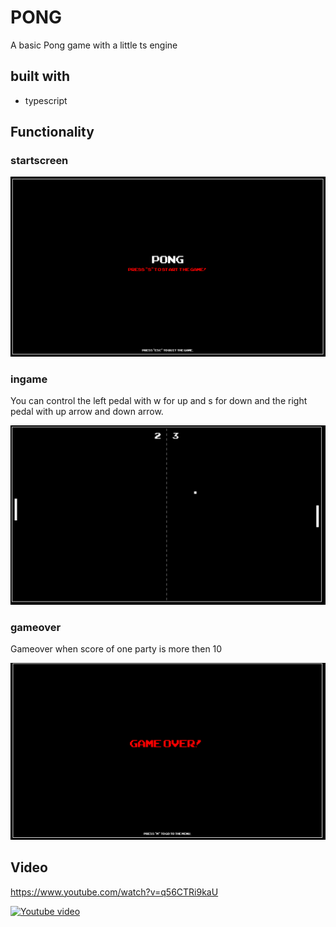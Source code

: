 # PONG

A basic Pong game with a little ts engine

## built with

- typescript

## Functionality

### startscreen

![](.img/start.png)

### ingame

You can control the left pedal with w for up and s for down and the right pedal with up arrow and down arrow.

![](.img/ingame.png)

### gameover

Gameover when score of one party is more then 10

![](.img/gameover.png)

## Video

https://www.youtube.com/watch?v=q56CTRi9kaU

[![Youtube video](https://img.youtube.com/vi/q56CTRi9kaU/0.jpg)](https://www.youtube.com/watch?v=q56CTRi9kaU)
